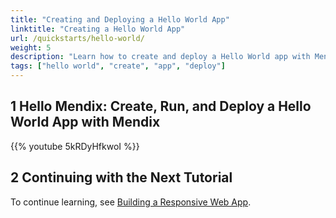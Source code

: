 ```yaml
---
title: "Creating and Deploying a Hello World App"
linktitle: "Creating a Hello World App"
url: /quickstarts/hello-world/
weight: 5
description: "Learn how to create and deploy a Hello World app with Mendix in two minutes."
tags: ["hello world", "create", "app", "deploy"]
---
```


## 1 Hello Mendix: Create, Run, and Deploy a Hello World App with Mendix

{{% youtube 5kRDyHfkwoI %}}

## 2 Continuing with the Next Tutorial

To continue learning, see [Building a Responsive Web App](/quickstarts/responsive-web-app/).
